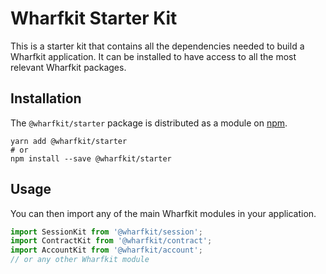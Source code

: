 Wharfkit Starter Kit
=======

This is a starter kit that contains all the dependencies needed to build a Wharfkit application. It can be installed to have access to all the most relevant Wharfkit packages.

## Installation

The `@wharfkit/starter` package is distributed as a module on [npm](https://www.npmjs.com/package/@wharfkit/starter).

```
yarn add @wharfkit/starter
# or
npm install --save @wharfkit/starter
```

## Usage

You can then import any of the main Wharfkit modules in your application.

```ts
import SessionKit from '@wharfkit/session';
import ContractKit from '@wharfkit/contract';
import AccountKit from '@wharfkit/account';
// or any other Wharfkit module
```
